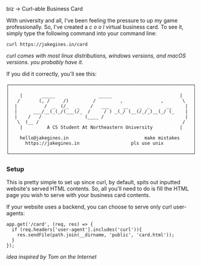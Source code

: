 biz -> Curl-able Business Card

With university and all, I've been feeling the pressure to up my game professionally. So, I've created a *c o o l* virtual business card. To see it, simply type the following command into your command line:
```
curl https://jakegines.in/card
```
*curl comes with most linux distributions, windows versions, and macOS versions. you probably have it.*

If you did it correctly, you'll see this:
```
┌────────────────────────────────────────────────────────────────────┐
│                                                                    │
│    |       _____                _____                         |    │
│   /       (, /     /)         /         ,              ,       \   │
│  |          /  _  (/_   _    /   ___     __    _  _      __     |  │
│  |      ___/__(_(_/(___(/_  /     / ) _(_/ (__(/_/_)__(_/ (_    |  │
│  |    /   /                (____ /                              |  │
│   \  (__ /                                                     /   │
│    |         A CS Student At Northeastern University          |    │
│                                                                    │
│    hello@jakegines.in                            make mistakes     │
│      https://jakegines.in                   pls use unix           │
│                                                                    │
└────────────────────────────────────────────────────────────────────┘
```

### Setup 
This is pretty simple to set up since curl, by default, spits out inputted website's served HTML contents. So, all you'll need to do is fill the HTML page you wish to serve with your business card contents.

If your website uses a backend, you can choose to serve only curl user-agents:

```js=
app.get('/card', (req, res) => {
  if (req.headers['user-agent'].includes('curl')){
    res.sendFile(path.join(__dirname, 'public', 'card.html'));
  }
});
```

*idea inspired by Tom on the Internet*
